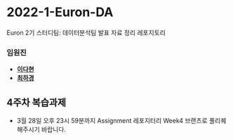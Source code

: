 # 2022-1-Euron-DA
Euron 2기 스터디팀: 데이터분석팀 발표 자료 정리 레포지토리

### 임원진   
- **[이다현](https://github.com/hopebii)**
- **[최하경](https://github.com/FleurHwai)**

## 4주차 복습과제
- 3월 28일 오후 23시 59분까지 Assignment 레포지터리 Week4 브랜츠로 풀리퀘해주시기 바랍니다.

